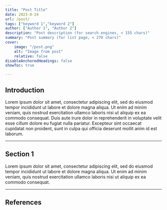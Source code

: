 ```yaml
---
title: "Post Title" 
date: 2023-8-24
url: /post/
tags: ["keyword 1","keyword 2"]
author: ["Author 1", "Author 2"]
description: "Post description (for search engines, < 155 chars)" 
summary: "Post summary (for list page, < 270 chars)" 
cover:
    image: "/post.png"
    alt: "Image from post"
    relative: false
disableAnchoredHeadings: false
showToc: true

---
```


## Introduction

Lorem ipsum dolor sit amet, consectetur adipiscing elit, sed do eiusmod tempor incididunt ut labore et dolore magna aliqua. Ut enim ad minim veniam, quis nostrud exercitation ullamco laboris nisi ut aliquip ex ea commodo consequat. Duis aute irure dolor in reprehenderit in voluptate velit esse cillum dolore eu fugiat nulla pariatur. Excepteur sint occaecat cupidatat non proident, sunt in culpa qui officia deserunt mollit anim id est laborum.

---

## Section 1

Lorem ipsum dolor sit amet, consectetur adipiscing elit, sed do eiusmod tempor incididunt ut labore et dolore magna aliqua. Ut enim ad minim veniam, quis nostrud exercitation ullamco laboris nisi ut aliquip ex ea commodo consequat. 

---

## References